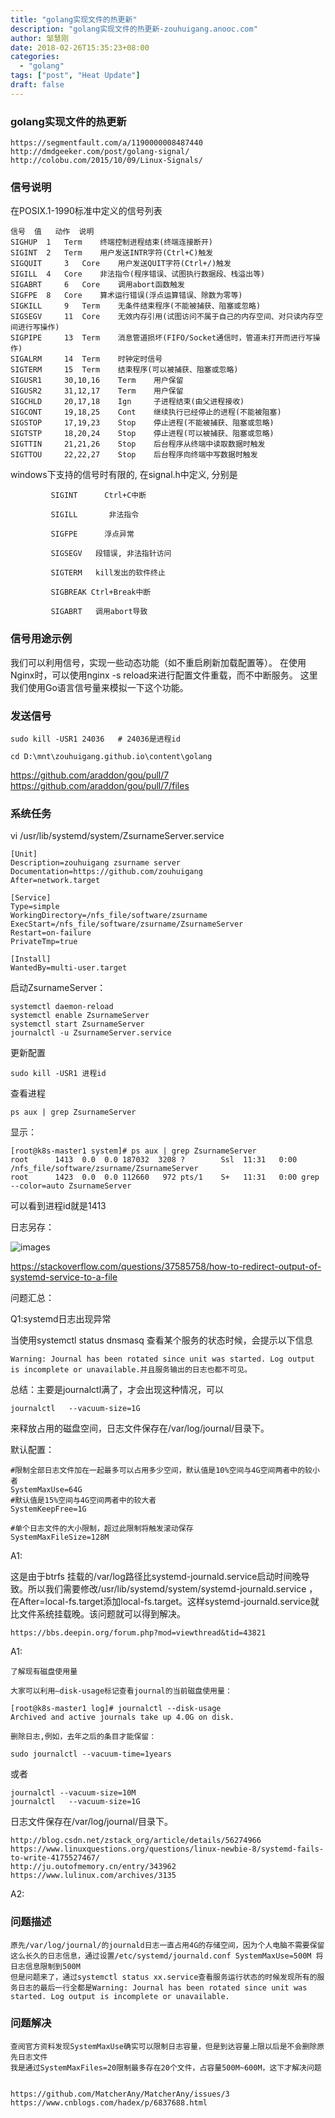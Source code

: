 ```yaml
---
title: "golang实现文件的热更新"
description: "golang实现文件的热更新-zouhuigang.anooc.com"
author: 邹慧刚
date: 2018-02-26T15:35:23+08:00
categories:
  - "golang"
tags: ["post", "Heat Update"]
draft: false
---
```


### golang实现文件的热更新


	https://segmentfault.com/a/1190000008487440
	http://dmdgeeker.com/post/golang-signal/
	http://colobu.com/2015/10/09/Linux-Signals/


### 信号说明

在POSIX.1-1990标准中定义的信号列表

	信号	值	动作	说明
	SIGHUP 	1 	Term 	终端控制进程结束(终端连接断开)
	SIGINT 	2 	Term 	用户发送INTR字符(Ctrl+C)触发
	SIGQUIT 	3 	Core 	用户发送QUIT字符(Ctrl+/)触发
	SIGILL 	4 	Core 	非法指令(程序错误、试图执行数据段、栈溢出等)
	SIGABRT 	6 	Core 	调用abort函数触发
	SIGFPE 	8 	Core 	算术运行错误(浮点运算错误、除数为零等)
	SIGKILL 	9 	Term 	无条件结束程序(不能被捕获、阻塞或忽略)
	SIGSEGV 	11 	Core 	无效内存引用(试图访问不属于自己的内存空间、对只读内存空间进行写操作)
	SIGPIPE 	13 	Term 	消息管道损坏(FIFO/Socket通信时，管道未打开而进行写操作)
	SIGALRM 	14 	Term 	时钟定时信号
	SIGTERM 	15 	Term 	结束程序(可以被捕获、阻塞或忽略)
	SIGUSR1 	30,10,16 	Term 	用户保留
	SIGUSR2 	31,12,17 	Term 	用户保留
	SIGCHLD 	20,17,18 	Ign 	子进程结束(由父进程接收)
	SIGCONT 	19,18,25 	Cont 	继续执行已经停止的进程(不能被阻塞)
	SIGSTOP 	17,19,23 	Stop 	停止进程(不能被捕获、阻塞或忽略)
	SIGTSTP 	18,20,24 	Stop 	停止进程(可以被捕获、阻塞或忽略)
	SIGTTIN 	21,21,26 	Stop 	后台程序从终端中读取数据时触发
	SIGTTOU 	22,22,27 	Stop 	后台程序向终端中写数据时触发



windows下支持的信号时有限的, 在signal.h中定义, 分别是

             SIGINT      Ctrl+C中断

             SIGILL       非法指令

             SIGFPE      浮点异常

             SIGSEGV   段错误, 非法指针访问

             SIGTERM   kill发出的软件终止

             SIGBREAK Ctrl+Break中断

             SIGABRT   调用abort导致


### 信号用途示例

我们可以利用信号，实现一些动态功能（如不重启刷新加载配置等）。 在使用Nginx时，可以使用nginx -s reload来进行配置文件重载，而不中断服务。 这里我们使用Go语言信号量来模拟一下这个功能。




### 发送信号 

	sudo kill -USR1 24036   # 24036是进程id

	cd D:\mnt\zouhuigang.github.io\content\golang
  

https://github.com/araddon/gou/pull/7
https://github.com/araddon/gou/pull/7/files



### 系统任务

vi /usr/lib/systemd/system/ZsurnameServer.service

	[Unit]
	Description=zouhuigang zsurname server
	Documentation=https://github.com/zouhuigang
	After=network.target
	
	[Service]
	Type=simple
	WorkingDirectory=/nfs_file/software/zsurname
	ExecStart=/nfs_file/software/zsurname/ZsurnameServer
	Restart=on-failure
	PrivateTmp=true
	
	[Install]
	WantedBy=multi-user.target



启动ZsurnameServer：

	systemctl daemon-reload
	systemctl enable ZsurnameServer
	systemctl start ZsurnameServer
	journalctl -u ZsurnameServer.service

更新配置

	sudo kill -USR1 进程id

查看进程

	ps aux | grep ZsurnameServer

显示：

	[root@k8s-master1 system]# ps aux | grep ZsurnameServer
	root      1413  0.0  0.0 187032  3208 ?        Ssl  11:31   0:00 /nfs_file/software/zsurname/ZsurnameServer
	root      1423  0.0  0.0 112660   972 pts/1    S+   11:31   0:00 grep --color=auto ZsurnameServer

可以看到进程id就是1413




日志另存：

![images](../images/20180226113858.jpg)

https://stackoverflow.com/questions/37585758/how-to-redirect-output-of-systemd-service-to-a-file


问题汇总：

Q1:systemd日志出现异常

当使用systemctl status dnsmasq 查看某个服务的状态时候，会提示以下信息

	Warning: Journal has been rotated since unit was started. Log output is incomplete or unavailable.并且服务输出的日志也都不可见。

总结：主要是journalctl满了，才会出现这种情况，可以

	journalctl   --vacuum-size=1G 

来释放占用的磁盘空间，日志文件保存在/var/log/journal/目录下。


默认配置：

	#限制全部日志文件加在一起最多可以占用多少空间，默认值是10%空间与4G空间两者中的较小者
	SystemMaxUse=64G 
	#默认值是15%空间与4G空间两者中的较大者
	SystemKeepFree=1G 
	
	#单个日志文件的大小限制，超过此限制将触发滚动保存
	SystemMaxFileSize=128M 


A1:

这是由于btrfs 挂载的/var/log路径比systemd-journald.service启动时间晚导致。所以我们需要修改/usr/lib/systemd/system/systemd-journald.service ，在After=local-fs.target添加local-fs.target。这样systemd-journald.service就比文件系统挂载晚。该问题就可以得到解决。

	https://bbs.deepin.org/forum.php?mod=viewthread&tid=43821


A1:

	了解现有磁盘使用量

	大家可以利用–disk-usage标记查看journal的当前磁盘使用量：

	[root@k8s-master1 log]# journalctl --disk-usage
	Archived and active journals take up 4.0G on disk.

	删除日志,例如，去年之后的条目才能保留：

	sudo journalctl --vacuum-time=1years
	
或者

	journalctl --vacuum-size=10M
	journalctl   --vacuum-size=1G

日志文件保存在/var/log/journal/目录下。


	http://blog.csdn.net/zstack_org/article/details/56274966
	https://www.linuxquestions.org/questions/linux-newbie-8/systemd-fails-to-write-4175527467/
	http://ju.outofmemory.cn/entry/343962
	https://www.lulinux.com/archives/3135


A2:


### 问题描述

	原先/var/log/journal/的journald日志一直占用4G的存储空间，因为个人电脑不需要保留这么长久的日志信息，通过设置/etc/systemd/journald.conf SystemMaxUse=500M 将日志信息限制到500M
	但是问题来了，通过systemctl status xx.service查看服务运行状态的时候发现所有的服务日志的最后一行全都是Warning: Journal has been rotated since unit was started. Log output is incomplete or unavailable.

### 问题解决

	查阅官方资料发现SystemMaxUse确实可以限制日志容量，但是到达容量上限以后是不会删除原先日志文件
	我是通过SystemMaxFiles=20限制最多存在20个文件，占容量500M~600M，这下才解决问题


	https://github.com/MatcherAny/MatcherAny/issues/3
	https://www.cnblogs.com/hadex/p/6837688.html



